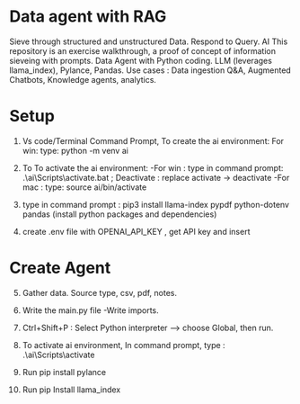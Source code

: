 # Data agent with RAG
 Sieve through structured and unstructured Data. Respond to Query. AI
 This repository is an exercise walkthrough, a proof of concept of information sieveing with prompts.
 Data Agent with Python coding. LLM (leverages llama_index), Pylance, Pandas.
 Use cases : Data ingestion Q&A, Augmented Chatbots, Knowledge agents, analytics. 

# Setup
1. Vs code/Terminal Command Prompt, To create the ai environment: For win: type: python -m venv ai 
2. To To activate the ai environment:
    -For win : type in command prompt: .\ai\Scripts\activate.bat ; Deactivate : replace activate -> deactivate
    -For mac : type: source ai/bin/activate

3. type in command prompt : pip3 install llama-index pypdf python-dotenv pandas (install python packages and dependencies)
4. create .env file with OPENAI_API_KEY , get API key and insert

# Create Agent
5. Gather data. Source type, csv, pdf, notes.
6. Write the main.py file 
    -Write imports.

7. Ctrl+Shift+P : Select Python interpreter --> choose Global, then run.
8. To activate ai environment, In command prompt, type : .\ai\Scripts\activate
9. Run pip install pylance
10. Run pip Install llama_index